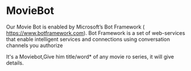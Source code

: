 # MovieBot
Our Movie Bot is enabled by Microsoft’s Bot Framework ( https://www.botframework.com). Bot Framework is a set of web-services that enable intelligent services and connections using conversation channels you authorize

It's a Moviebot,Give him title/word* of any movie ro series, it will give details.

